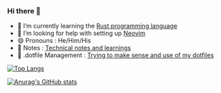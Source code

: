 ### Hi there 👋

<!--
**matt2ology/matt2ology** is a ✨ _special_ ✨ repository because its `README.md` (this file) appears on your GitHub profile.

Here are some ideas to get you started:

- 🔭 I’m currently working on ...
- 🌱 I’m currently learning ...
- 👯 I’m looking to collaborate on ...
- 🤔 I’m looking for help with ...
- 💬 Ask me about ...
- 📫 How to reach me: ...
- 😄 Pronouns: ...
- ⚡ Fun fact: ...
-->

- 🌱 I’m currently learning the [Rust programming language](https://www.rust-lang.org/)
- 🤔 I’m looking for help with setting up [Neovim](https://neovim.io/)
- 😄 Pronouns : He/Him/His
- 📝 Notes : [Technical notes and learnings](https://github.com/matt2ology/obsidian-technical-notes)
- 🫥 .dotfile Management : [Trying to make sense and use of my dotfiles](https://github.com/matt2ology/dotfiles)

[![Top Langs](https://github-readme-stats.vercel.app/api/top-langs/?username=matt2ology&layout=compact)](https://github.com/anuraghazra/github-readme-stats)

[![Anurag's GitHub stats](https://github-readme-stats.vercel.app/api?username=matt2ology)](https://github.com/anuraghazra/github-readme-stats)

